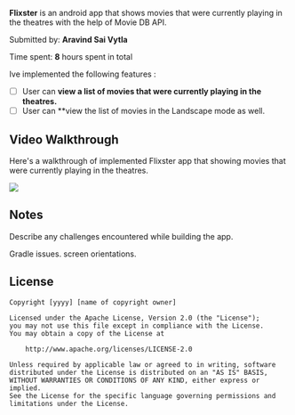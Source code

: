 
**Flixster** is an android app that shows movies that were currently playing in the theatres with the help of Movie DB API.

Submitted by: **Aravind Sai Vytla**

Time spent: **8** hours spent in total

Ive implemented the following features :

* [ ] User can **view a list of movies that were currently playing in the theatres.**
* [ ] User can **view the list of movies in the Landscape mode as well.

## Video Walkthrough

Here's a walkthrough of implemented Flixster app that showing movies that were currently playing in the theatres.

<img src='https://github.com/AravindVytla/flixster/blob/master/B2SIJ-yc.gif' />


## Notes

Describe any challenges encountered while building the app.

Gradle issues.
screen orientations.

## License

    Copyright [yyyy] [name of copyright owner]

    Licensed under the Apache License, Version 2.0 (the "License");
    you may not use this file except in compliance with the License.
    You may obtain a copy of the License at

        http://www.apache.org/licenses/LICENSE-2.0

    Unless required by applicable law or agreed to in writing, software
    distributed under the License is distributed on an "AS IS" BASIS,
    WITHOUT WARRANTIES OR CONDITIONS OF ANY KIND, either express or implied.
    See the License for the specific language governing permissions and
    limitations under the License.
